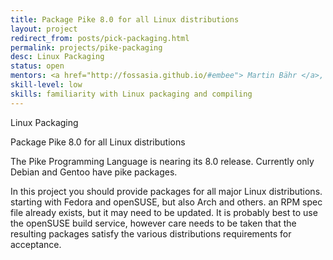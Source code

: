 ```yaml
---
title: Package Pike 8.0 for all Linux distributions
layout: project
redirect_from: posts/pick-packaging.html
permalink: projects/pike-packaging
desc: Linux Packaging
status: open
mentors: <a href="http://fossasia.github.io/#embee"> Martin Bähr </a>, Chris Angelico
skill-level: low
skills: familiarity with Linux packaging and compiling
---
```

Linux Packaging

Package Pike 8.0 for all Linux distributions

The Pike Programming Language is nearing its 8.0 release.
Currently only Debian and Gentoo have pike packages.

In this project you should provide packages for all major Linux distributions.
starting with Fedora and openSUSE, but also Arch and others.
an RPM spec file already exists, but it may need to be updated.
It is probably best to use the openSUSE build service, however care needs to be
taken that the resulting packages satisfy the various distributions
requirements for acceptance.

